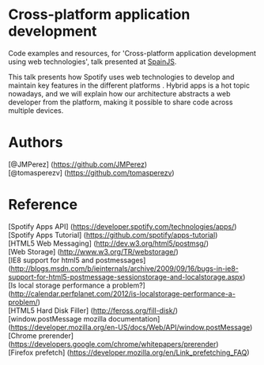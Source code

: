 Cross-platform application development
======================================

Code examples and resources, for 'Cross-platform application development using web technologies', talk presented at [SpainJS](http://spainjs.org/).

This talk presents how Spotify uses web technologies to develop and maintain key features in the different platforms .
Hybrid apps is a hot topic nowadays, and we will explain how our architecture abstracts a web developer from the platform, making it possible to share code across multiple devices.

Authors
=======
[@JMPerez] (https://github.com/JMPerez)  
[@tomasperezv] (https://github.com/tomasperezv)

Reference
=========
[Spotify Apps API] (https://developer.spotify.com/technologies/apps/)  
[Spotify Apps Tutorial] (https://github.com/spotify/apps-tutorial)  
[HTML5 Web Messaging] (http://dev.w3.org/html5/postmsg/)  
[Web Storage] (http://www.w3.org/TR/webstorage/)  
[IE8 support for html5 and postmessages] (http://blogs.msdn.com/b/ieinternals/archive/2009/09/16/bugs-in-ie8-support-for-html5-postmessage-sessionstorage-and-localstorage.aspx)  
[Is local storage performance a problem?] (http://calendar.perfplanet.com/2012/is-localstorage-performance-a-problem/)  
[HTML5 Hard Disk Filler] (http://feross.org/fill-disk/)  
[window.postMessage mozilla documentation] (https://developer.mozilla.org/en-US/docs/Web/API/window.postMessage)  
[Chrome prerender] (https://developers.google.com/chrome/whitepapers/prerender)  
[Firefox prefetch] (https://developer.mozilla.org/en/Link_prefetching_FAQ)  
